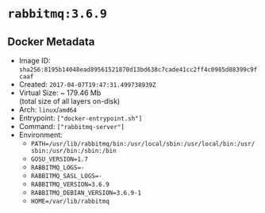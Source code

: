 # `rabbitmq:3.6.9`

## Docker Metadata

- Image ID: `sha256:8195b14048ead89561521870d13bd638c7cade41cc2ff4c0985d88399c9fcaaf`
- Created: `2017-04-07T19:47:31.499738939Z`
- Virtual Size: ~ 179.46 Mb  
  (total size of all layers on-disk)
- Arch: `linux`/`amd64`
- Entrypoint: `["docker-entrypoint.sh"]`
- Command: `["rabbitmq-server"]`
- Environment:
  - `PATH=/usr/lib/rabbitmq/bin:/usr/local/sbin:/usr/local/bin:/usr/sbin:/usr/bin:/sbin:/bin`
  - `GOSU_VERSION=1.7`
  - `RABBITMQ_LOGS=-`
  - `RABBITMQ_SASL_LOGS=-`
  - `RABBITMQ_VERSION=3.6.9`
  - `RABBITMQ_DEBIAN_VERSION=3.6.9-1`
  - `HOME=/var/lib/rabbitmq`
